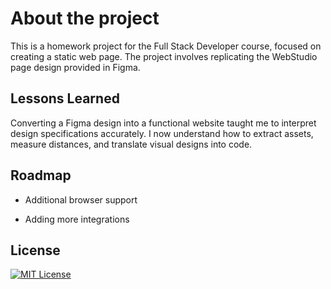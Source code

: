 # About the project

This is a homework project for the Full Stack Developer course, focused on creating a static web page. The project involves replicating the WebStudio page design provided in Figma.


## Lessons Learned

Converting a Figma design into a functional website taught me to interpret design specifications accurately. I now understand how to extract assets, measure distances, and translate visual designs into code.


## Roadmap

- Additional browser support

- Adding more integrations


## License


[![MIT License](https://img.shields.io/badge/License-MIT-green.svg)](https://choosealicense.com/licenses/mit/)
